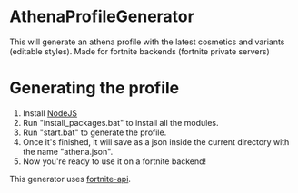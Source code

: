 # AthenaProfileGenerator
This will generate an athena profile with the latest cosmetics and variants (editable styles).
Made for fortnite backends (fortnite private servers)

# Generating the profile
1) Install [NodeJS](https://nodejs.org/en/)
2) Run "install_packages.bat" to install all the modules.
3) Run "start.bat" to generate the profile.
4) Once it's finished, it will save as a json inside the current directory with the name "athena.json".
5) Now you're ready to use it on a fortnite backend!

This generator uses [fortnite-api](https://fortnite-api.com/).
